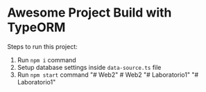 # Awesome Project Build with TypeORM

Steps to run this project:

1. Run `npm i` command
2. Setup database settings inside `data-source.ts` file
3. Run `npm start` command
"# Web2" 
#   W e b 2  
 "# Laboratorio1" 
"# Laboratorio1" 
